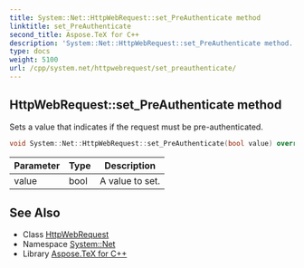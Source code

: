 ```yaml
---
title: System::Net::HttpWebRequest::set_PreAuthenticate method
linktitle: set_PreAuthenticate
second_title: Aspose.TeX for C++
description: 'System::Net::HttpWebRequest::set_PreAuthenticate method. Sets a value that indicates if the request must be pre-authenticated in C++.'
type: docs
weight: 5100
url: /cpp/system.net/httpwebrequest/set_preauthenticate/
---
```

## HttpWebRequest::set_PreAuthenticate method


Sets a value that indicates if the request must be pre-authenticated.

```cpp
void System::Net::HttpWebRequest::set_PreAuthenticate(bool value) override
```


| Parameter | Type | Description |
| --- | --- | --- |
| value | bool | A value to set. |

## See Also

* Class [HttpWebRequest](../)
* Namespace [System::Net](../../)
* Library [Aspose.TeX for C++](../../../)
